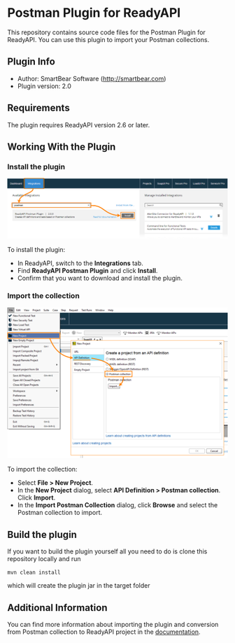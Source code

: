 # Postman Plugin for ReadyAPI

This repository contains source code files for the Postman Plugin for ReadyAPI. You can use this plugin to import your Postman collections.

## Plugin Info

- Author: SmartBear Software (http://smartbear.com)
- Plugin version: 2.0

## Requirements

The plugin requires ReadyAPI version 2.6 or later.

## Working With the Plugin

### Install the plugin

![Intstalling the plugin](install-plugin.png)

To install the plugin:

- In ReadyAPI, switch to the **Integrations** tab.
- Find **ReadyAPI Postman Plugin** and click **Install**.
- Confirm that you want to download and install the plugin.

### Import the collection

![Import postman collection](import-postman-collection.png)

To import the collection:

- Select **File > New Project**.
- In the **New Project** dialog, select **API Definition > Postman collection**. Click **Import**.
- In the **Import Postman Collection** dialog, click **Browse** and select the Postman collection to import.

## Build the plugin

If you want to build the plugin yourself all you need to do is clone this repository locally and run

```
mvn clean install
```

which will create the plugin jar in the target folder

## Additional Information

You can find more information about importing the plugin and conversion from Postman collection to ReadyAPI project in the [documentation](https://support.smartbear.com/readyapi/docs/integrations/postman.html).